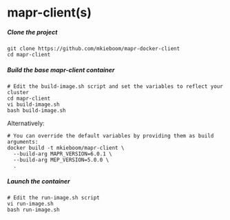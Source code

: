 # mapr-client(s)

##### Clone the project
```
git clone https://github.com/mkieboom/mapr-docker-client
cd mapr-client  
```

##### Build the base mapr-client container  
```
# Edit the build-image.sh script and set the variables to reflect your cluster
cd mapr-client
vi build-image.sh
bash build-image.sh
```
Alternatively:
```
# You can override the default variables by providing them as build arguments:
docker build -t mkieboom/mapr-client \
  --build-arg MAPR_VERSION=6.0.1 \
  --build-arg MEP_VERSION=5.0.0 \
  .
```

##### Launch the container 
```
# Edit the run-image.sh script
vi run-image.sh
bash run-image.sh
```
